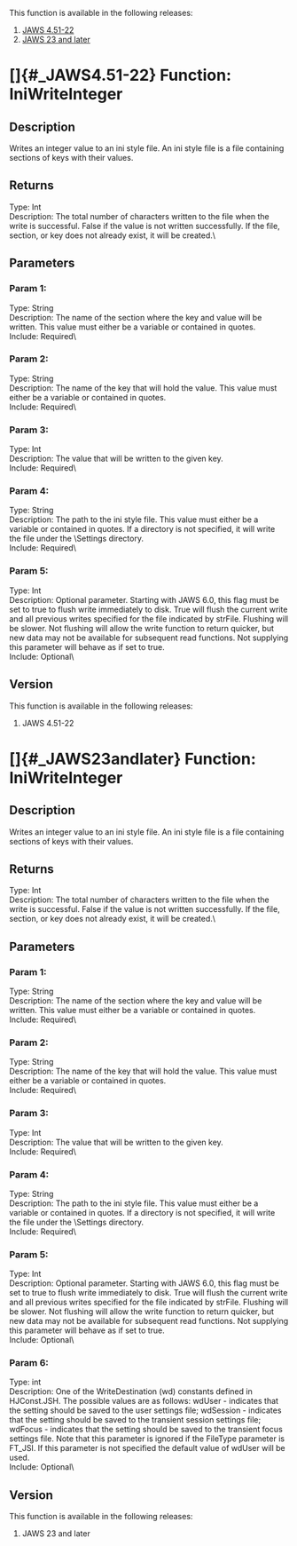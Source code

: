 This function is available in the following releases:

1.  [JAWS 4.51-22](#_JAWS4.51-22)
2.  [JAWS 23 and later](#_JAWS23andlater)

# []{#_JAWS4.51-22} Function: IniWriteInteger

## Description

Writes an integer value to an ini style file. An ini style file is a
file containing sections of keys with their values.

## Returns

Type: Int\
Description: The total number of characters written to the file when the
write is successful. False if the value is not written successfully. If
the file, section, or key does not already exist, it will be created.\

## Parameters

### Param 1:

Type: String\
Description: The name of the section where the key and value will be
written. This value must either be a variable or contained in quotes.\
Include: Required\

### Param 2:

Type: String\
Description: The name of the key that will hold the value. This value
must either be a variable or contained in quotes.\
Include: Required\

### Param 3:

Type: Int\
Description: The value that will be written to the given key.\
Include: Required\

### Param 4:

Type: String\
Description: The path to the ini style file. This value must either be a
variable or contained in quotes. If a directory is not specified, it
will write the file under the \\Settings directory.\
Include: Required\

### Param 5:

Type: Int\
Description: Optional parameter. Starting with JAWS 6.0, this flag must
be set to true to flush write immediately to disk. True will flush the
current write and all previous writes specified for the file indicated
by strFile. Flushing will be slower. Not flushing will allow the write
function to return quicker, but new data may not be available for
subsequent read functions. Not supplying this parameter will behave as
if set to true.\
Include: Optional\

## Version

This function is available in the following releases:

1.  JAWS 4.51-22

# []{#_JAWS23andlater} Function: IniWriteInteger

## Description

Writes an integer value to an ini style file. An ini style file is a
file containing sections of keys with their values.

## Returns

Type: Int\
Description: The total number of characters written to the file when the
write is successful. False if the value is not written successfully. If
the file, section, or key does not already exist, it will be created.\

## Parameters

### Param 1:

Type: String\
Description: The name of the section where the key and value will be
written. This value must either be a variable or contained in quotes.\
Include: Required\

### Param 2:

Type: String\
Description: The name of the key that will hold the value. This value
must either be a variable or contained in quotes.\
Include: Required\

### Param 3:

Type: Int\
Description: The value that will be written to the given key.\
Include: Required\

### Param 4:

Type: String\
Description: The path to the ini style file. This value must either be a
variable or contained in quotes. If a directory is not specified, it
will write the file under the \\Settings directory.\
Include: Required\

### Param 5:

Type: Int\
Description: Optional parameter. Starting with JAWS 6.0, this flag must
be set to true to flush write immediately to disk. True will flush the
current write and all previous writes specified for the file indicated
by strFile. Flushing will be slower. Not flushing will allow the write
function to return quicker, but new data may not be available for
subsequent read functions. Not supplying this parameter will behave as
if set to true.\
Include: Optional\

### Param 6:

Type: int\
Description: One of the WriteDestination (wd) constants defined in
HJConst.JSH. The possible values are as follows: wdUser - indicates that
the setting should be saved to the user settings file; wdSession -
indicates that the setting should be saved to the transient session
settings file; wdFocus - indicates that the setting should be saved to
the transient focus settings file. Note that this parameter is ignored
if the FileType parameter is FT_JSI. If this parameter is not specified
the default value of wdUser will be used.\
Include: Optional\

## Version

This function is available in the following releases:

1.  JAWS 23 and later
